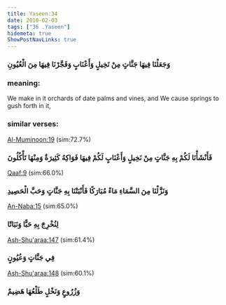 ```yaml
---
title: Yaseen:34
date: 2010-02-03
tags: ["36 .Yaseen"]
hidemeta: true 
ShowPostNavLinks: true 
---
```

### وَجَعَلْنَا فِيهَا جَنَّاتٍ مِنْ نَخِيلٍ وَأَعْنَابٍ وَفَجَّرْنَا فِيهَا مِنَ الْعُيُونِ
### meaning: 
We make in it orchards of date palms and vines, and We cause springs to gush forth in it,
### similar verses: 

[Al-Muminoon:19](/23/19) (sim:72.7%)

### فَأَنْشَأْنَا لَكُمْ بِهِ جَنَّاتٍ مِنْ نَخِيلٍ وَأَعْنَابٍ لَكُمْ فِيهَا فَوَاكِهُ كَثِيرَةٌ وَمِنْهَا تَأْكُلُونَ

[Qaaf:9](/50/9) (sim:66.0%)

### وَنَزَّلْنَا مِنَ السَّمَاءِ مَاءً مُبَارَكًا فَأَنْبَتْنَا بِهِ جَنَّاتٍ وَحَبَّ الْحَصِيدِ

[An-Naba:15](/78/15) (sim:65.0%)

### لِنُخْرِجَ بِهِ حَبًّا وَنَبَاتًا

[Ash-Shu'araa:147](/26/147) (sim:61.4%)

### فِي جَنَّاتٍ وَعُيُونٍ

[Ash-Shu'araa:148](/26/148) (sim:60.1%)

### وَزُرُوعٍ وَنَخْلٍ طَلْعُهَا هَضِيمٌ
